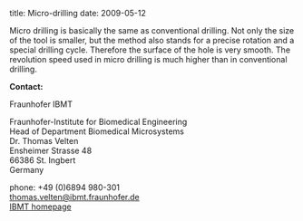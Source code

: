 title: Micro-drilling
date: 2009-05-12  

Micro drilling is basically the same as conventional drilling. Not only the size of the tool is smaller, but the method also stands for a precise rotation and a special drilling cycle. Therefore the surface of the hole is very smooth. The revolution speed used in micro drilling is much higher than in conventional drilling.
<!--break-->
__Contact:__

Fraunhofer IBMT

Fraunhofer-Institute for Biomedical Engineering  
Head of Department Biomedical Microsystems  
Dr. Thomas Velten   
Ensheimer Strasse 48   
66386 St. Ingbert   
Germany

phone: +49 (0)6894 980-301   
thomas.velten@ibmt.fraunhofer.de  
[IBMT homepage](http://www.ibmt.fraunhofer.de/fhg/ibmt_en/biomedical_engineering/biomedical_microsystems/microsensors_microfluidics/index.jsp)